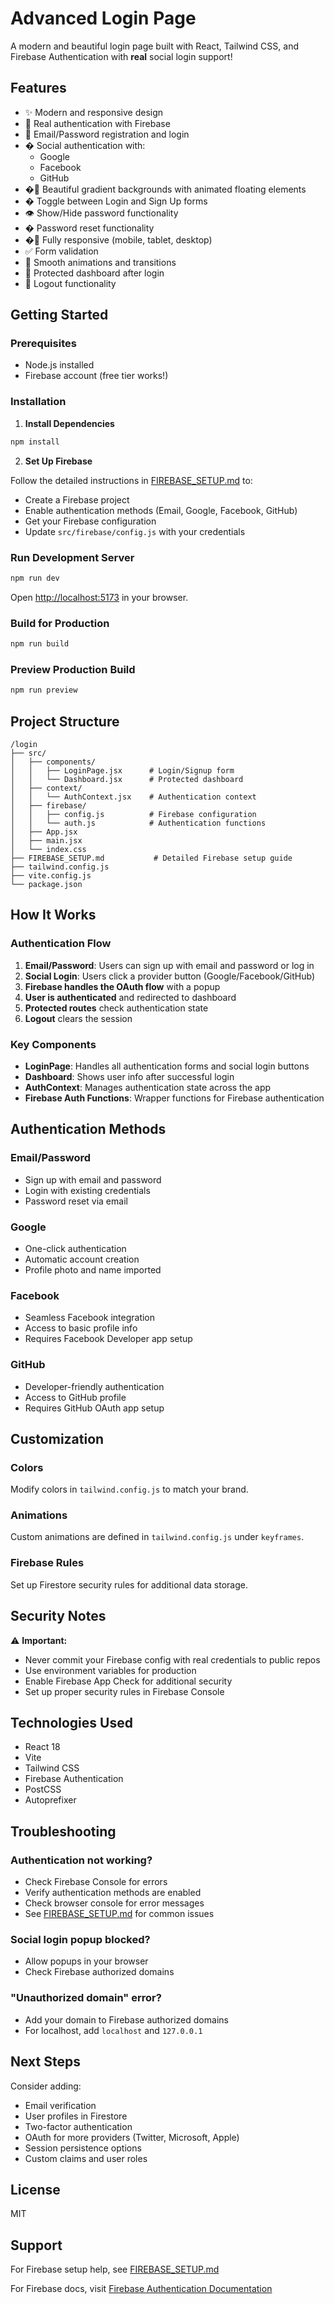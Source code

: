 # Advanced Login Page

A modern and beautiful login page built with React, Tailwind CSS, and Firebase Authentication with **real** social login support!

## Features

- ✨ Modern and responsive design
- 🔐 Real authentication with Firebase
- 📧 Email/Password registration and login
- � Social authentication with:
  - Google
  - Facebook
  - GitHub
- �🎨 Beautiful gradient backgrounds with animated floating elements
- � Toggle between Login and Sign Up forms
- 👁️ Show/Hide password functionality
- � Password reset functionality
- �📱 Fully responsive (mobile, tablet, desktop)
- ✅ Form validation
- 💫 Smooth animations and transitions
- 🎯 Protected dashboard after login
- 🚪 Logout functionality

## Getting Started

### Prerequisites

- Node.js installed
- Firebase account (free tier works!)

### Installation

1. **Install Dependencies**

```bash
npm install
```

2. **Set Up Firebase**

Follow the detailed instructions in [FIREBASE_SETUP.md](./FIREBASE_SETUP.md) to:
- Create a Firebase project
- Enable authentication methods (Email, Google, Facebook, GitHub)
- Get your Firebase configuration
- Update `src/firebase/config.js` with your credentials

### Run Development Server

```bash
npm run dev
```

Open [http://localhost:5173](http://localhost:5173) in your browser.

### Build for Production

```bash
npm run build
```

### Preview Production Build

```bash
npm run preview
```

## Project Structure

```
/login
├── src/
│   ├── components/
│   │   ├── LoginPage.jsx      # Login/Signup form
│   │   └── Dashboard.jsx      # Protected dashboard
│   ├── context/
│   │   └── AuthContext.jsx    # Authentication context
│   ├── firebase/
│   │   ├── config.js          # Firebase configuration
│   │   └── auth.js            # Authentication functions
│   ├── App.jsx
│   ├── main.jsx
│   └── index.css
├── FIREBASE_SETUP.md           # Detailed Firebase setup guide
├── tailwind.config.js
├── vite.config.js
└── package.json
```

## How It Works

### Authentication Flow

1. **Email/Password**: Users can sign up with email and password or log in
2. **Social Login**: Users click a provider button (Google/Facebook/GitHub)
3. **Firebase handles the OAuth flow** with a popup
4. **User is authenticated** and redirected to dashboard
5. **Protected routes** check authentication state
6. **Logout** clears the session

### Key Components

- **LoginPage**: Handles all authentication forms and social login buttons
- **Dashboard**: Shows user info after successful login
- **AuthContext**: Manages authentication state across the app
- **Firebase Auth Functions**: Wrapper functions for Firebase authentication

## Authentication Methods

### Email/Password
- Sign up with email and password
- Login with existing credentials
- Password reset via email

### Google
- One-click authentication
- Automatic account creation
- Profile photo and name imported

### Facebook
- Seamless Facebook integration
- Access to basic profile info
- Requires Facebook Developer app setup

### GitHub
- Developer-friendly authentication
- Access to GitHub profile
- Requires GitHub OAuth app setup

## Customization

### Colors
Modify colors in `tailwind.config.js` to match your brand.

### Animations
Custom animations are defined in `tailwind.config.js` under `keyframes`.

### Firebase Rules
Set up Firestore security rules for additional data storage.

## Security Notes

⚠️ **Important:**
- Never commit your Firebase config with real credentials to public repos
- Use environment variables for production
- Enable Firebase App Check for additional security
- Set up proper security rules in Firebase Console

## Technologies Used

- React 18
- Vite
- Tailwind CSS
- Firebase Authentication
- PostCSS
- Autoprefixer

## Troubleshooting

### Authentication not working?
- Check Firebase Console for errors
- Verify authentication methods are enabled
- Check browser console for error messages
- See [FIREBASE_SETUP.md](./FIREBASE_SETUP.md) for common issues

### Social login popup blocked?
- Allow popups in your browser
- Check Firebase authorized domains

### "Unauthorized domain" error?
- Add your domain to Firebase authorized domains
- For localhost, add `localhost` and `127.0.0.1`

## Next Steps

Consider adding:
- Email verification
- User profiles in Firestore
- Two-factor authentication
- OAuth for more providers (Twitter, Microsoft, Apple)
- Session persistence options
- Custom claims and user roles

## License

MIT

## Support

For Firebase setup help, see [FIREBASE_SETUP.md](./FIREBASE_SETUP.md)

For Firebase docs, visit [Firebase Authentication Documentation](https://firebase.google.com/docs/auth)

